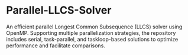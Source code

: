# Parallel-LLCS-Solver
An efficient parallel Longest Common Subsequence (LLCS) solver using OpenMP. Supporting multiple parallelization strategies, the repository includes serial, task-parallel, and taskloop-based solutions to optimize performance and facilitate comparisons.
